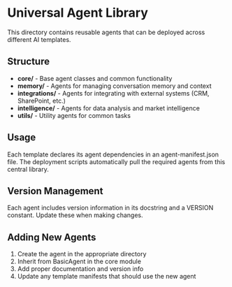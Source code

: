 # Universal Agent Library

This directory contains reusable agents that can be deployed across different AI templates.

## Structure

- **core/** - Base agent classes and common functionality
- **memory/** - Agents for managing conversation memory and context
- **integrations/** - Agents for integrating with external systems (CRM, SharePoint, etc.)
- **intelligence/** - Agents for data analysis and market intelligence
- **utils/** - Utility agents for common tasks

## Usage

Each template declares its agent dependencies in an agent-manifest.json file. The deployment scripts automatically pull the required agents from this central library.

## Version Management

Each agent includes version information in its docstring and a VERSION constant. Update these when making changes.

## Adding New Agents

1. Create the agent in the appropriate directory
2. Inherit from BasicAgent in the core module
3. Add proper documentation and version info
4. Update any template manifests that should use the new agent
